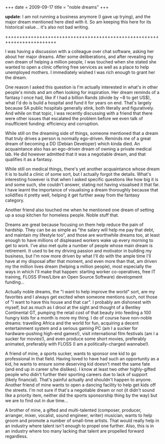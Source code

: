 +++
date = 2009-09-17
title = "noble dreams"
+++

**update**: I am not running a business anymore (I gave up trying), and
the major dream mentioned here died with it. So am keeping this here for
its historical value\... it\'s also not bad writing.

++++++++++++++++++++++++++++++++++++++++++++++++++++++++++++++++++++++++

I was having a discussion with a colleague over chat software, asking
her about her major dreams. After some deliberations, and after
revealing my own dream of helping a million people, I was touched when
she stated she wanted to open a clinic offering free services as well as
a place to help unemployed mothers. I immediately wished I was rich
enough to grant her the dream.

One reason I asked this question is I\'m actually interested in what\'s
in other people\'s minds and am often looking for inspiration. Her dream
reminds of a fantasy I once had, like if I had a billion Rands (divide
by \~8 to get US\$), what I\'d do is build a hospital and fund it for
years on end. That\'s largely because SA public hospitals generally
stink, both literally and figuratively. And while on that topic, I was
recently discussing with a friend that there were other issues that
escalated the problem before we even talk of insufficient funding:
efficiency and corruption.

While still on the dreaming side of things, someone mentioned that a
dream that truly drives a person is normally ego-driven. Reminds me of a
great dream of becoming a DD (Debian Developer) which kinda died. An
acquaintance also has an ego-driven dream of owning a private medical
lab. He did however admitted that it was a negotiable dream, and that
qualifies it as a fantasy.

While still on medical things, there\'s yet another acquaintance whose
dream it is to build a clinic of some sort, but I actually forgot the
details. What\'s interesting however is that when I asked specific
questions like how big it is and some such, she couldn\'t answer,
stating not having visualised it that far. I have learnt the importance
of visualising a dream thoroughly because that solidifies it pretty
well, helping it get further away from the fantasy category.

Another friend also touched me when he mentioned one dream of setting up
a soup kitchen for homeless people. Noble stuff that.

Dreams are great because focusing on them help reduce the pain of
hardship. They can be as simple as \"the salary will help me pay that
debt, and maintain my lifestyle too\", and those are worthwhile dreams
too, at least enough to have millions of displeased workers wake up
every morning to get to work. I\'ve also met quite a number of people
whose main dream is retirement. It used to be my driving passion and
motivator in building my business, but I\'m now more driven by what
I\'ll do with the ample time I\'ll have at my disposal after that
moment, and even more than that, am driven my the million lives dream
(helping a million people), most especially the ways in which I\'ll make
that happen: starting worker co-operatives, free IT training, FLOSS
(Free/Libre an Open Source Software) development funding\...

Actually noble dreams, the \"I want to help improve the world\" sort,
are my favorites and I always get excited when someone mentions such,
not those of \"I want to have this house and that car\". I probably am
dishonest with myself, but as much as I drool at the sight and thought
of a Bentley Continental GT, pumping the retail cost of that beauty into
feeding a 100 hungry kids for a month is more my thing. I do of course
have non-noble dreams: travelling Africa and the world for fun,
acquiring a decent entertainment system and a serious gaming PC (am I a
sucker for hardware-pushing high-end games!), visit international film
festivals (am I a sucker for movies!), and even produce some short
movies, preferably animated, preferably with FLOSS (I am a
politically-charged wannabe!).

A friend of mine, a sports sucker, wants to sponsor one kid to go
professional in that field. Having loved to have had such an opportunity
as a kid, he wants to ensure some deserving kid doesn\'t meet the same
fate (and end up in career s/he dislikes). I know at least two other
highly-gifted people who didn\'t further their sporting careers due to
lack of support (likely financial). That\'s painful actually and
shouldn\'t happen to anyone. Another friend of mine wants to open a
dancing facility to help get kids off the streets. I\'m not sure if
that\'s a negotiable dream or not (it didn\'t sound like a priority
item, neither did the sports sponsorship thing by the way) but we are to
find out in due time\...

A brother of mine, a gifted and multi-talented (composer, producer,
arranger, mixer, vocalist, sound engineer, writer) musician, wants to
help groom and promote a number of small-time artists. That would really
help in an industry where talent isn\'t enough to propel one further.
Also, this is in an industry where too many lacking that talent are
propelled forward regardless.
